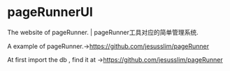 # pageRunnerUI
The website of pageRunner. | pageRunner工具对应的简单管理系统.

A example of pageRunner.->https://github.com/jesusslim/pageRunner

At first import the db , find it at ->https://github.com/jesusslim/pageRunner
